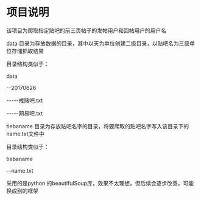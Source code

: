 # 项目说明

该项目为爬取指定贴吧的前三页帖子的发帖用户和回帖用户的用户名

data 目录为存放数据的目录，其中以天为单位创建二级目录，以贴吧名为三级单位存储抓取结果

目录结构类似于：

data

--20170626

-----戒赌吧.txt

-----网易吧.txt

tiebaname 目录为存放贴吧名字的目录，将要爬取的贴吧名字写入该目录下的name.txt文件中

目录结构类似于：

tiebaname

--name.txt

采用的是python 的beautifulSoup库，效果不太理想，但后续会逐步改善，可能换成别的框架
